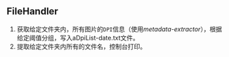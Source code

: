 ## FileHandler

1. 获取给定文件夹内，所有图片的`DPI`信息（使用*metadata-extractor*），根据给定阈值分组，写入aDpiList-date.txt文件。
2. 提取给定文件夹内所有的文件名，控制台打印。
